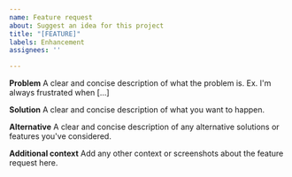 ```yaml
---
name: Feature request
about: Suggest an idea for this project
title: "[FEATURE]"
labels: Enhancement
assignees: ''

---
```


**Problem**
A clear and concise description of what the problem is. Ex. I'm always frustrated when [...]

**Solution**
A clear and concise description of what you want to happen.

**Alternative**
A clear and concise description of any alternative solutions or features you've considered.

**Additional context**
Add any other context or screenshots about the feature request here.
